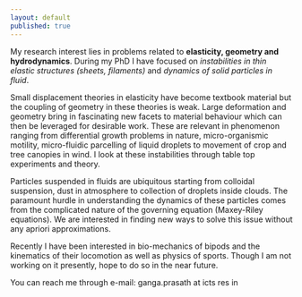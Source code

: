 ```yaml
---
layout: default
published: true
---
```

My research interest lies in problems related to **elasticity, geometry and hydrodynamics**. During my PhD I have focused on _instabilities in thin elastic structures (sheets, filaments)_ and _dynamics of solid particles in fluid_.

Small displacement theories in elasticity have become textbook material but the coupling of geometry in these theories is weak. Large deformation and geometry bring in fascinating new facets to material behaviour which can then be leveraged for desirable work. These are relevant in phenomenon ranging from differential growth problems in nature, micro-organismic motility, micro-fluidic parcelling of liquid droplets to movement of crop and tree canopies in wind. I look at these instabilities through table top experiments and theory.

Particles suspended in fluids are ubiquitous starting from colloidal suspension, dust in atmosphere to collection of droplets inside clouds. The paramount hurdle in understanding the dynamics of these particles comes from the complicated nature of the governing equation (Maxey-Riley equations). We are interested in finding new ways to solve this issue without any apriori approximations.

Recently I have been interested in bio-mechanics of bipods and the kinematics of their locomotion as well as physics of sports. Though I am not working on it presently, hope to do so in the near future.

You can reach me through e-mail: ganga.prasath at icts res in
